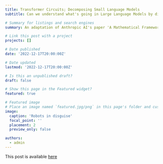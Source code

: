 ```yaml
---
title: Transformer Circuits; Decomposing Small Language Models
subtitle: Can we understand what's going in Large Language Models by dissecting small ones?

# Summary for listings and search engines
summary: An adaptation of Anthropic AI's paper 'A Mathematical Framework for Transformer Circuits'.

# Link this post with a project
projects: []

# Date published
date: '2022-12-17T20:00:00Z'

# Date updated
lastmod: '2022-12-17T20:00:00Z'

# Is this an unpublished draft?
draft: false

# Show this page in the Featured widget?
featured: true

# Featured image
# Place an image named `featured.jpg/png` in this page's folder and customize its options here.
image:
  caption: 'Robots in disguise'
  focal_point: ''
  placement: 2
  preview_only: false

authors:
  - admin
---
```


This post is available [here](https://medium.com/@sheacardozo/transformer-circuits-decomposing-small-language-models-10f05c61dfd5)